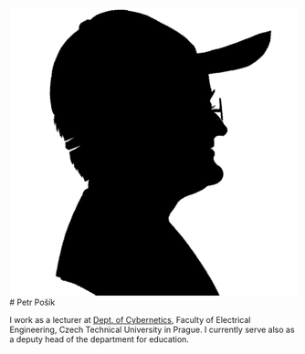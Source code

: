 ![Petr Pošík's photo](/assets/PP_Silhouette_sq.png "Petr Pošík's photo")# Petr Pošík

I work as a lecturer at [Dept. of Cybernetics](https://cyber.felk.cvut.cz), Faculty of Electrical Engineering, Czech Technical University in Prague. I currently serve also as a deputy head of the department for education.

